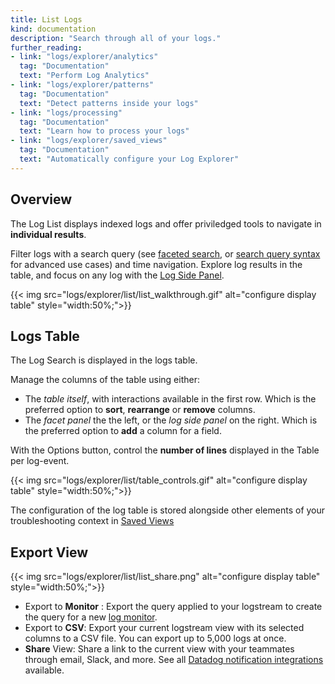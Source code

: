 ```yaml
---
title: List Logs
kind: documentation
description: "Search through all of your logs."
further_reading:
- link: "logs/explorer/analytics"
  tag: "Documentation"
  text: "Perform Log Analytics"
- link: "logs/explorer/patterns"
  tag: "Documentation"
  text: "Detect patterns inside your logs"
- link: "logs/processing"
  tag: "Documentation"
  text: "Learn how to process your logs"
- link: "logs/explorer/saved_views"
  tag: "Documentation"
  text: "Automatically configure your Log Explorer"
---
```


## Overview

The Log List displays indexed logs and offer priviledged tools to navigate in **individual results**. 

Filter logs with a search query (see [faceted search][2], or [search query syntax][3] for advanced use cases) and time navigation. Explore log results in the table, and focus on any log with the [Log Side Panel][4]. 

{{< img src="logs/explorer/list/list_walkthrough.gif" alt="configure display table"  style="width:50%;">}}


## Logs Table

The Log Search is displayed in the logs table.

Manage the columns of the table using either:

* The *table itself*, with interactions available in the first row. Which is the preferred option to **sort**, **rearrange** or **remove** columns. 
* The *facet panel* the the left, or the *log side panel* on the right. Which is the preferred option to **add** a column for a field.

With the Options button, control the **number of lines** displayed in the Table per log-event.

{{< img src="logs/explorer/list/table_controls.gif" alt="configure display table"  style="width:50%;">}}

The configuration of the log table is stored alongside other elements of your troubleshooting context in [Saved Views][7]


## Export View

{{< img src="logs/explorer/list/list_share.png" alt="configure display table"  style="width:50%;">}}

* Export to **Monitor** : Export the query applied to your logstream to create the query for a new [log monitor][5].
* Export to **CSV**: Export your current logstream view with its selected columns to a CSV file. You can export up to 5,000 logs at once.
* **Share** View: Share a link to the current view with your teammates through email, Slack, and more. See all [Datadog notification integrations][6] available.


[1]: /logs/explorer/search
[2]: /logs/explorer/facets/
[3]: /logs/search-syntax
[4]: /logs/explorer/?tab=logsearch#the-log-side-panel
[5]: /monitors/monitor_types/log
[6]: /integrations/#cat-notification
[7]: /logs/explorer/saved_views/

